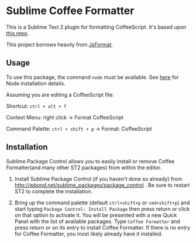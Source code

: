 # Sublime Coffee Formatter

This is a Sublime Text 2 plugin for formatting CoffeeScript.  It's based upon [this repo](https://github.com/derekchiang/Coffee-Formatter).

This project borrows heavily from [JsFormat](https://github.com/jdc0589/JsFormat).

## Usage

To use this package, the command `node` must be available.  See [here](http://nodejs.org/) for Node installation details.

Assuming you are editing a CoffeeScript file:

Shortcut: `ctrl + alt + f`

Context Menu: right click -> Format CoffeeScript

Command Palette: `ctrl + shift + p` -> Format: CoffeeScript

## Installation

Sublime Package Control allows you to easily install or remove Coffee Formatter(and many other ST2 packages) from within the editor.

1. Install Sublime Package Control (if you haven't done so already) from http://wbond.net/sublime_packages/package_control . Be sure to restart ST2 to complete the installation.

2. Bring up the command palette (default `ctrl+shift+p` or `cmd+shift+p`) and start typing `Package Control: Install Package` then press return or click on that option to activate it. You will be presented with a new Quick Panel with the list of available packages. Type `Coffee Formatter` and press return or on its entry to install Coffee Formatter. If there is no entry for Coffee Formatter, you most likely already have it installed.
